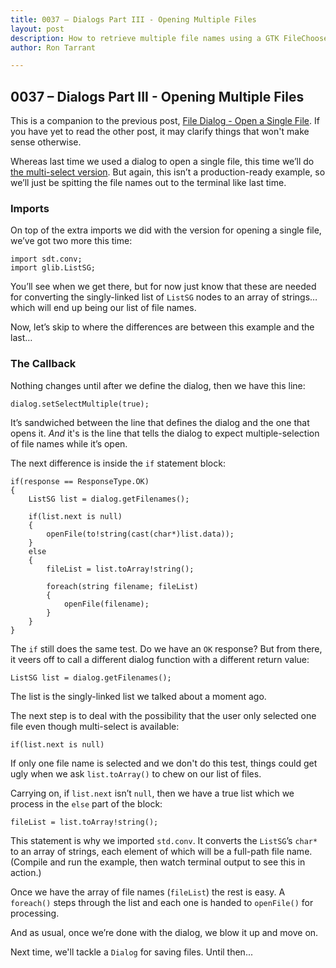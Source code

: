```yaml
---
title: 0037 – Dialogs Part III - Opening Multiple Files
layout: post
description: How to retrieve multiple file names using a GTK FileChooserDialog - a D-language tutorial.
author: Ron Tarrant

---
```


## 0037 – Dialogs Part III - Opening Multiple Files

This is a companion to the previous post, [File Dialog - Open a Single File](http://gtkdcoding.com/2019/05/17/0036-file-open-dialogs.html). If you have yet to read the other post, it may clarify things that won't make sense otherwise. 

Whereas last time we used a dialog to open a single file, this time we’ll do [the multi-select version](https://github.com/rontarrant/gtkDcoding/blob/master/013_dialogs/dialog_013_03_file_open_multiple.d). But again, this isn’t a production-ready example, so we’ll just be spitting the file names out to the terminal like last time.

### Imports

On top of the extra imports we did with the version for opening a single file, we’ve got two more this time:

	import sdt.conv;
	import glib.ListSG;

You’ll see when we get there, but for now just know that these are needed for converting the singly-linked list of `ListSG` nodes to an array of strings… which will end up being our list of file names.

Now, let’s skip to where the differences are between this example and the last…

### The Callback

Nothing changes until after we define the dialog, then we have this line:

	dialog.setSelectMultiple(true);

It’s sandwiched between the line that defines the dialog and the one that opens it. *And* it's is the line that tells the dialog to expect multiple-selection of file names while it’s open.

The next difference is inside the `if` statement block:

	if(response == ResponseType.OK)
	{
		ListSG list = dialog.getFilenames();
			
		if(list.next is null)
		{
			openFile(to!string(cast(char*)list.data));
		}
		else
		{
			fileList = list.toArray!string();
				
			foreach(string filename; fileList)
			{
				openFile(filename);
			}
		}
	}

The `if` still does the same test. Do we have an `OK` response? But from there, it veers off to call a different dialog function with a different return value:

	ListSG list = dialog.getFilenames();

The list is the singly-linked list we talked about a moment ago.

The next step is to deal with the possibility that the user only selected one file even though multi-select is available:

	if(list.next is null)

If only one file name is selected and we don't do this test, things could get ugly when we ask `list.toArray()` to chew on our list of files.

Carrying on, if `list.next` isn’t `null`, then we have a true list which we process in the `else` part of the block:

	fileList = list.toArray!string();

This statement is why we imported `std.conv`. It converts the `ListSG`’s `char*` to an array of strings, each element of which will be a full-path file name. (Compile and run the example, then watch terminal output to see this in action.) 

Once we have the array of file names (`fileList`) the rest is easy. A `foreach()` steps through the list and each one is handed to `openFile()` for processing.

And as usual, once we’re done with the dialog, we blow it up and move on.

Next time, we'll tackle a `Dialog` for saving files. Until then...
